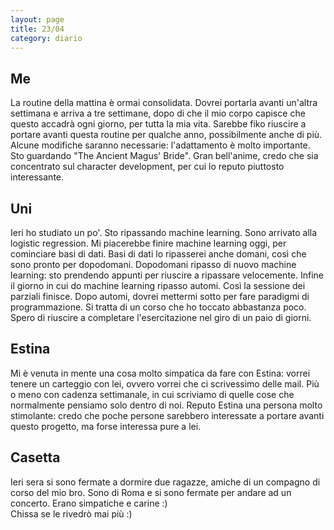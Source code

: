 ```yaml
--- 
layout: page
title: 23/04
category: diario
---
```


## Me

La routine della mattina è ormai consolidata. Dovrei portarla avanti un'altra
settimana e arriva a tre settimane, dopo di che il mio corpo capisce che questo
accadrà ogni giorno, per tutta la mia vita. Sarebbe fiko riuscire a portare
avanti questa routine per qualche anno, possibilmente anche di più. Alcune
modifiche saranno necessarie: l'adattamento è molto importante.  
Sto guardando "The Ancient Magus' Bride". Gran bell'anime, credo che sia
concentrato sul character development, per cui lo reputo piuttosto interessante.

## Uni

Ieri ho studiato un po'. Sto ripassando machine learning. Sono arrivato alla
logistic regression. Mi piacerebbe finire machine learning oggi, per cominciare
basi di dati. Basi di dati lo ripasserei anche domani, così che sono pronto per
dopodomani. Dopodomani ripasso di nuovo machine learning: sto prendendo appunti
per riuscire a ripassare velocemente. Infine il giorno in cui do machine
learning ripasso automi. Così la sessione dei parziali finisce. Dopo automi,
dovrei mettermi sotto per fare paradigmi di programmazione. Si tratta di un
corso che ho toccato abbastanza poco. Spero di riuscire a completare
l'esercitazione nel giro di un paio di giorni.

## Estina

Mi è venuta in mente una cosa molto simpatica da fare con Estina: vorrei tenere
un carteggio con lei, ovvero vorrei che ci scrivessimo delle mail. Più o
meno con cadenza settimanale, in cui scriviamo di quelle cose che normalmente
pensiamo solo dentro di noi. Reputo Estina una persona molto stimolante: credo
che poche persone sarebbero interessate a portare avanti questo progetto, ma
forse interessa pure a lei.

## Casetta

Ieri sera si sono fermate a dormire due ragazze, amiche di un compagno di corso
del mio bro. Sono di Roma e si sono fermate per andare ad un concerto. Erano
simpatiche e carine :)  
Chissa se le rivedrò mai più :)
